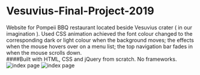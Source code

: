 # Vesuvius-Final-Project-2019
Website for Pompeii BBQ restaurant located beside Vesuvius crater ( in our imagination ). Used CSS animation achieved the font colour changed to the corresponding dark or light colour when the background moves; the effects when the mouse hovers over on a menu list; the top navigation bar fades in when the mouse scrolls down. <br>
####Built with HTML, CSS and jQuery from scratch. No frameworks. <br>
![index page](img/screen1.png)
![index page](img/screen2.png)
